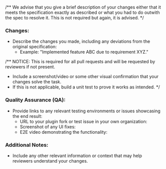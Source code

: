 <!---
Insert the number of the task you are completing if within this repository or paste the URL of the task.
Resolves https://... OR #<taskNumber>
-->

/**
We advise that you give a brief description of your changes either that it meets
the specification exactly as described or what you had to do outwith the spec to resolve it.
This is not required but again, it is advised.
*/

### Changes:
- Describe the changes you made, including any deviations from the original specification:
  - Example: "Implemented feature ABC due to requirement XYZ."
  
/**
NOTICE: This is required for all pull requests and will be requested by reviewers if not present.

- Include a screenshot/video or some other visual confirmation that your changes solve the task.
- If this is not applicable, build a unit test to prove it works as intended.
*/

### Quality Assurance (QA):
- Provide links to any relevant testing environments or issues showcasing the end result:
  - URL to your plugin fork or test issue in your own organization:
  - Screenshot of any UI fixes:
  - E2E video demonstrating the functionality:

### Additional Notes:
- Include any other relevant information or context that may help reviewers understand your changes.
